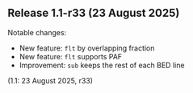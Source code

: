 Release 1.1-r33 (23 August 2025)
--------------------------------

Notable changes:

 * New feature: `flt` by overlapping fraction
 * New feature: `flt` supports PAF
 * Improvement: `sub` keeps the rest of each BED line

(1.1: 23 August 2025, r33)
